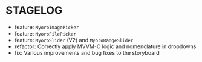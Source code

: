 # STAGELOG

- feature: `MyoroImagePicker`
- feature: `MyoroFilePicker`
- feature: `MyoroSlider` (V2) and `MyoroRangeSlider`
- refactor: Correctly apply MVVM-C logic and nomenclature in dropdowns
- fix: Various improvements and bug fixes to the storyboard
